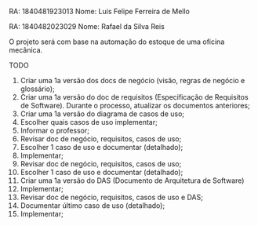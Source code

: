 RA: 1840481923013
Nome: Luis Felipe Ferreira de Mello

RA: 1840482023029
Nome: Rafael da Silva Reis


O projeto será com base na automação do estoque de uma oficina mecânica.


TODO

1. Criar uma 1a versão dos docs de negócio (visão, regras de negócio e glossário);
2. Criar uma 1a versão do doc de requisitos (Especificação de Requisitos de Software). Durante o processo, atualizar os documentos anteriores;
3. Criar uma 1a versão do diagrama de casos de uso;
4. Escolher quais casos de uso implementar;
5. Informar o professor;
6. Revisar doc de negócio, requisitos, casos de uso;
7. Escolher 1 caso de uso e documentar (detalhado);
8. Implementar;
9. Revisar doc de negócio, requisitos, casos de uso;
10. Escolher 1 caso de uso e documentar (detalhado);
11. Criar uma 1a versão do DAS (Documento de Arquitetura de Software)
12. Implementar;
13. Revisar doc de negócio, requisitos, casos de uso e DAS;
14. Documentar último caso de uso (detalhado);
15. Implementar;
